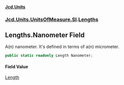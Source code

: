 #### [Jcd.Units](index.md 'index')
### [Jcd.Units.UnitsOfMeasure.SI](Jcd.Units.UnitsOfMeasure.SI.md 'Jcd.Units.UnitsOfMeasure.SI').[Lengths](Jcd.Units.UnitsOfMeasure.SI.Lengths.md 'Jcd.Units.UnitsOfMeasure.SI.Lengths')

## Lengths.Nanometer Field

A(n) nanometer. It's defined in terms of a(n) micrometer.

```csharp
public static readonly Length Nanometer;
```

#### Field Value
[Length](Jcd.Units.UnitTypes.Length.md 'Jcd.Units.UnitTypes.Length')